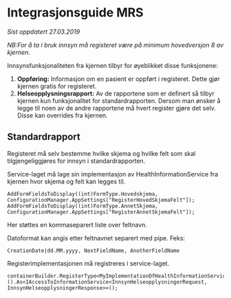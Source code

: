 # Integrasjonsguide MRS
*Sist oppdatert 27.03.2019*

*NB:For å ta i bruk innsyn må registeret være på minimum hovedversjon 8 av kjernen.*

Innsynsfunksjonaliteten fra kjernen tilbyr for øyeblikket disse funksjonene:
1. **Oppføring:** Informasjon om en pasient er oppført i registeret. Dette gjør kjernen gratis for registeret.
2. **Helseopplysningsrapport:** Av de rapportene som er definert så tilbyr kjernen kun funksjonalitet for standardrapporten. Dersom man ønsker å legge til noen av de andre rapportene må hvert register gjøre det selv. Disse kan overrides fra kjernen.

## Standardrapport
Registeret må selv bestemme hvilke skjema og hvilke felt som skal tilgjengeliggjøres for innsyn i standardrapporten. 

Service-laget må lage sin implementasjon av HealthInformationService fra kjernen hvor skjema og felt kan legges til.

```
AddFormFieldsToDisplay((int)FormType.Hovedskjema, ConfigurationManager.AppSettings["RegisterHovedSkjemaFelt"]);
AddFormFieldsToDisplay((int)FormType.AnnetSkjema, ConfigurationManager.AppSettings["RegisterAnnetSkjemaFelt"]);
```
Her støttes en kommaseparert liste over feltnavn.

Datoformat kan angis etter feltnavnet separert med pipe. Feks:
```
CreationDate|dd.MM.yyyy, NextFieldName, AnotherFieldName
```

Registerimplementasjonen må registreres i service-laget.
```
containerBuilder.RegisterType<MyImplementationOfHealthInformationService>().As<IAccessToInformationService<InnsynHelseopplysningerRequest, InnsynHelseopplysningerResponse>>();
```


